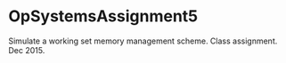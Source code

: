 # OpSystemsAssignment5
Simulate a working set memory management scheme. Class assignment. Dec 2015.
